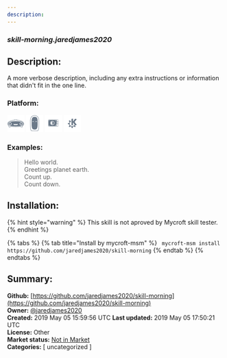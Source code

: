 ```yaml
---
description: 
---
```


### _skill-morning.jaredjames2020_  
## Description:  
A more verbose description, including any extra instructions or
information that didn't fit in the one line.  
### Platform:  
 ![Mark I](../.gitbook/assets/mark-1-icon.png)  ![Mark II](../.gitbook/assets/mark-2-icon.png)  ![Picroft](../.gitbook/assets/picroft-icon.png)  ![plasmoid](../.gitbook/assets/kde.png)   
### Examples:  
> Hello world.  
> Greetings planet earth.  
> Count up.  
> Count down.  
  
## Installation:  
{% hint style="warning" %}
This skill is not aproved by Mycroft skill tester.
{% endhint %}
    
{% tabs %}
{% tab title="Install by mycroft-msm" %}
``` mycroft-msm install https://github.com/jaredjames2020/skill-morning```
{% endtab %}
  {% endtabs %}
    
## Summary:  
**Github:** [https://github.com/jaredjames2020/skill-morning](https://github.com/jaredjames2020/skill-morning)  
**Owner:** [@jaredjames2020](https://github.com/jaredjames2020)  
**Created:** 2019 May 05 15:59:56 UTC  **Last updated:** 2019 May 05 17:50:21 UTC  
**License:** Other  
**Market status:** [Not in Market](https://market.mycroft.ai/skill/)  
**Categories:** [ uncategorized ]   
